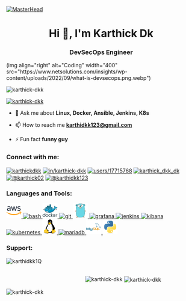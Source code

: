 [![MasterHead](https://firebasestorage.googleapis.com/v0/b/flexi-coding.appspot.com/o/dempgi7-520f8d5f-63d4-4453-8822-dbc149ae27f8.gif?alt=media&token=91c0c7b2-93c3-4029-b011-1a8703c5730d)](https://rishavchanda.io)

<h1 align="center">Hi 👋, I'm Karthick Dk</h1>
<h3 align="center">DevSecOps Engineer</h3>
(img align="right" alt="Coding" width="400" src="https://www.netsolutions.com/insights/wp-content/uploads/2022/09/what-is-devsecops.png.webp")

<p align="left"> <img src="https://komarev.com/ghpvc/?username=karthick-dkk&label=Profile%20views&color=0e75b6&style=flat" alt="karthick-dkk" /> </p>

<p align="left"> <a href="https://github.com/ryo-ma/github-profile-trophy"><img src="https://github-profile-trophy.vercel.app/?username=karthick-dkk" alt="karthick-dkk" /></a> </p>

- 💬 Ask me about **Linux, Docker, Ansible, Jenkins, K8s**

- 📫 How to reach me **karthidkk123@gmail.com**

- ⚡ Fun fact **funny guy**

<h3 align="left">Connect with me:</h3>
<p align="left">
<a href="https://dev.to/karthickdkk" target="blank"><img align="center" src="https://raw.githubusercontent.com/rahuldkjain/github-profile-readme-generator/master/src/images/icons/Social/devto.svg" alt="karthickdkk" height="30" width="40" /></a>
<a href="https://linkedin.com/in/in/karthick-dkk" target="blank"><img align="center" src="https://raw.githubusercontent.com/rahuldkjain/github-profile-readme-generator/master/src/images/icons/Social/linked-in-alt.svg" alt="in/karthick-dkk" height="30" width="40" /></a>
<a href="https://stackoverflow.com/users/users/17715768" target="blank"><img align="center" src="https://raw.githubusercontent.com/rahuldkjain/github-profile-readme-generator/master/src/images/icons/Social/stack-overflow.svg" alt="users/17715768" height="30" width="40" /></a>
<a href="https://instagram.com/karthick_dkk_dk" target="blank"><img align="center" src="https://raw.githubusercontent.com/rahuldkjain/github-profile-readme-generator/master/src/images/icons/Social/instagram.svg" alt="karthick_dkk_dk" height="30" width="40" /></a>
<a href="https://hashnode.com/@karthick02" target="blank"><img align="center" src="https://raw.githubusercontent.com/rahuldkjain/github-profile-readme-generator/master/src/images/icons/Social/hashnode.svg" alt="@karthick02" height="30" width="40" /></a>
<a href="https://medium.com/@karthidkk123" target="blank"><img align="center" src="https://raw.githubusercontent.com/rahuldkjain/github-profile-readme-generator/master/src/images/icons/Social/medium.svg" alt="@karthidkk123" height="30" width="40" /></a>
</p>

<h3 align="left">Languages and Tools:</h3>
<p align="left"> <a href="https://aws.amazon.com" target="_blank" rel="noreferrer"> <img src="https://raw.githubusercontent.com/devicons/devicon/master/icons/amazonwebservices/amazonwebservices-original-wordmark.svg" alt="aws" width="40" height="40"/> </a> <a href="https://www.gnu.org/software/bash/" target="_blank" rel="noreferrer"> <img src="https://www.vectorlogo.zone/logos/gnu_bash/gnu_bash-icon.svg" alt="bash" width="40" height="40"/> </a> <a href="https://www.docker.com/" target="_blank" rel="noreferrer"> <img src="https://raw.githubusercontent.com/devicons/devicon/master/icons/docker/docker-original-wordmark.svg" alt="docker" width="40" height="40"/> </a> <a href="https://git-scm.com/" target="_blank" rel="noreferrer"> <img src="https://www.vectorlogo.zone/logos/git-scm/git-scm-icon.svg" alt="git" width="40" height="40"/> </a> <a href="https://golang.org" target="_blank" rel="noreferrer"> <img src="https://raw.githubusercontent.com/devicons/devicon/master/icons/go/go-original.svg" alt="go" width="40" height="40"/> </a> <a href="https://grafana.com" target="_blank" rel="noreferrer"> <img src="https://www.vectorlogo.zone/logos/grafana/grafana-icon.svg" alt="grafana" width="40" height="40"/> </a> <a href="https://www.jenkins.io" target="_blank" rel="noreferrer"> <img src="https://www.vectorlogo.zone/logos/jenkins/jenkins-icon.svg" alt="jenkins" width="40" height="40"/> </a> <a href="https://www.elastic.co/kibana" target="_blank" rel="noreferrer"> <img src="https://www.vectorlogo.zone/logos/elasticco_kibana/elasticco_kibana-icon.svg" alt="kibana" width="40" height="40"/> </a> <a href="https://kubernetes.io" target="_blank" rel="noreferrer"> <img src="https://www.vectorlogo.zone/logos/kubernetes/kubernetes-icon.svg" alt="kubernetes" width="40" height="40"/> </a> <a href="https://www.linux.org/" target="_blank" rel="noreferrer"> <img src="https://raw.githubusercontent.com/devicons/devicon/master/icons/linux/linux-original.svg" alt="linux" width="40" height="40"/> </a> <a href="https://mariadb.org/" target="_blank" rel="noreferrer"> <img src="https://www.vectorlogo.zone/logos/mariadb/mariadb-icon.svg" alt="mariadb" width="40" height="40"/> </a> <a href="https://www.mysql.com/" target="_blank" rel="noreferrer"> <img src="https://raw.githubusercontent.com/devicons/devicon/master/icons/mysql/mysql-original-wordmark.svg" alt="mysql" width="40" height="40"/> </a> <a href="https://www.python.org" target="_blank" rel="noreferrer"> <img src="https://raw.githubusercontent.com/devicons/devicon/master/icons/python/python-original.svg" alt="python" width="40" height="40"/> </a> </p>

<h3 align="left">Support:</h3>
<p><a href="https://www.buymeacoffee.com/karthidkk1Q"> <img align="left" src="https://cdn.buymeacoffee.com/buttons/v2/default-yellow.png" height="50" width="210" alt="karthidkk1Q" /></a></p><br><br>

<p><img align="left" src="https://github-readme-stats.vercel.app/api/top-langs?username=karthick-dkk&show_icons=true&locale=en&layout=compact" alt="karthick-dkk" /></p>

<p>&nbsp;<img align="center" src="https://github-readme-stats.vercel.app/api?username=karthick-dkk&show_icons=true&locale=en" alt="karthick-dkk" /></p>

<p><img align="center" src="https://github-readme-streak-stats.herokuapp.com/?user=karthick-dkk&" alt="karthick-dkk" /></p>
